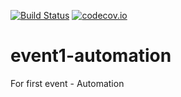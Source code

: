 [![Build Status](https://travis-ci.org/MLRADCodeathan/event1-automation.svg?branch=master)](https://travis-ci.org/MLRADCodeathan/event1-automation)
[![codecov.io](https://codecov.io/github/MLRADCodeathan/event1-automation/coverage.svg?branch=master)](https://codecov.io/github/MLRADCodeathan/event1-automation?branch=master)
# event1-automation
For first event - Automation
